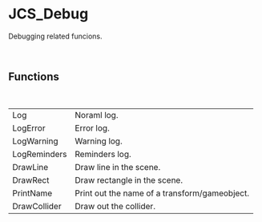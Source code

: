 <div id="content-header">
  <h1>JCS_Debug</h1>
</div>

<p>
  Debugging related funcions.
</p>

<br/>
<h2>Functions</h2>
<br/>

<table>
  <tr>
    <td>Log</td>
    <td>Noraml log.</td>
  </tr>
  <tr>
    <td>LogError</td>
    <td>Error log.</td>
  </tr>
  <tr>
    <td>LogWarning</td>
    <td>Warning log.</td>
  </tr>
  <tr>
    <td>LogReminders</td>
    <td>Reminders log.</td>
  </tr>
  <tr>
    <td>DrawLine</td>
    <td>Draw line in the scene.</td>
  </tr>
  <tr>
    <td>DrawRect</td>
    <td>Draw rectangle in the scene.</td>
  </tr>
  <tr>
    <td>PrintName</td>
    <td>Print out the name of a transform/gameobject.</td>
  </tr>
  <tr>
    <td>DrawCollider</td>
    <td>Draw out the collider.</td>
  </tr>
</table>
